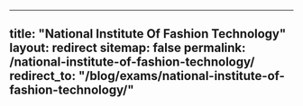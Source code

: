 
---
title: "National Institute Of Fashion Technology"
layout: redirect
sitemap: false
permalink: /national-institute-of-fashion-technology/
redirect_to:  "/blog/exams/national-institute-of-fashion-technology/"
---

